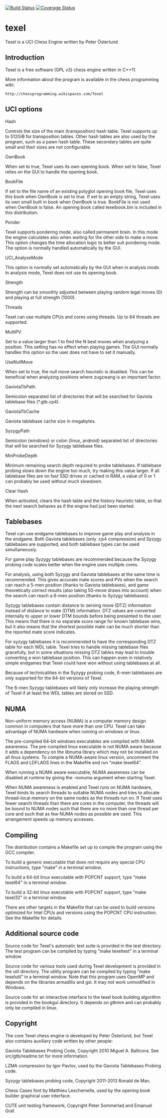 [![Build Status](https://travis-ci.org/B4dT0bi/texel.svg?branch=master)](https://travis-ci.org/B4dT0bi/texel) [![Coverage Status](https://coveralls.io/repos/github/B4dT0bi/texel/badge.svg?branch=master)](https://coveralls.io/github/B4dT0bi/texel?branch=master)
# texel
Texel is a UCI Chess Engine written by Peter Österlund


Introduction
------------

Texel is a free software (GPL v3) chess engine written in C++11.

More information about the program is available in the chess programming wiki:

    http://chessprogramming.wikispaces.com/Texel


UCI options
-----------

Hash

  Controls the size of the main (transposition) hash table. Texel supports up to
  512GiB for transposition tables. Other hash tables are also used by the
  program, such as a pawn hash table. These secondary tables are quite small and
  their sizes are not configurable.

OwnBook

  When set to true, Texel uses its own opening book. When set to false,
  Texel relies on the GUI to handle the opening book.

BookFile

  If set to the file name of an existing polyglot opening book file, Texel uses
  this book when OwnBook is set to true. If set to an empty string, Texel uses
  its own small built in book when OwnBook is true. BookFile is not used when
  OwnBook is false. An opening book called texelbook.bin is included in this
  distribution.

Ponder

  Texel supports pondering mode, also called permanent brain. In this mode the
  engine calculates also when waiting for the other side to make a move. This
  option changes the time allocation logic to better suit pondering mode. The
  option is normally handled automatically by the GUI.

UCI_AnalyseMode

  This option is normally set automatically by the GUI when in analysis mode.
  In analysis mode, Texel does not use its opening book.

Strength

  Strength can be smoothly adjusted between playing random legal moves (0) and
  playing at full strength (1000).

Threads

  Texel can use multiple CPUs and cores using threads. Up to 64 threads are
  supported.

MultiPV

  Set to a value larger than 1 to find the N best moves when analyzing a
  position. This setting has no effect when playing games. The GUI normally
  handles this option so the user does not have to set it manually.

UseNullMove

  When set to true, the null move search heuristic is disabled. This can be
  beneficial when analyzing positions where zugzwang is an important factor.

GaviotaTbPath

  Semicolon separated list of directories that will be searched for Gaviota
  tablebase files (*.gtb.cp4).

GaviotaTbCache

  Gaviota tablebase cache size in megabytes.

SyzygyPath

  Semicolon (windows) or colon (linux, android) separated list of directories
  that will be searched for Syzygy tablebase files.

MinProbeDepth

  Minimum remaining search depth required to probe tablebases. If tablebase
  probing slows down the engine too much, try making this value larger. If all
  tablebase files are on fast SSD drives or cached in RAM, a value of 0 or 1 can
  probably be used without much slowdown.

Clear Hash

  When activated, clears the hash table and the history heuristic table, so that
  the next search behaves as if the engine had just been started.


Tablebases
----------

Texel can use endgame tablebases to improve game play and analysis in the
endgame. Both Gaviota tablebases (only .cp4 compression) and Syzygy tablebases
are supported, and both tablebase types can be used simultaneously.

For game play Syzygy tablebases are recommended because the Syzygy probing code
scales better when the engine uses multiple cores.

For analysis, using both Syzygy and Gaviota tablebases at the same time is
recommended. This gives accurate mate scores and PVs when the search can reach a
5-men position (thanks to Gaviota tablebases), and game theoretically correct
results (also taking 50-move draws into account) when the search can reach a
6-men position (thanks to Syzygy tablebases).

Syzygy tablebases contain distance to zeroing move (DTZ) information instead of
distance to mate (DTM) information. DTZ values are converted internally to upper
or lower DTM bounds before being presented to the user. This means that there is
no separate score range for known tablebase wins, but it also means that the
shortest possible mate can be much shorter than the reported mate score
indicates.

For syzygy tablebases it is recommended to have the corresponding DTZ table for
each WDL table. Texel tries to handle missing tablebase files gracefully, but in
some situations missing DTZ tables may lead to trouble converting a won
tablebase position. This can happen even in relatively simple endgames that
Texel could have won without using tablebases at all.

Because of technicalities in the Syzygy probing code, 6-men tablebases are only
supported for the 64-bit versions of Texel.

The 6-men Syzygy tablebases will likely only increase the playing strength of
Texel if at least the WDL tables are stored on SSD.


NUMA
----

Non-uniform memory access (NUMA) is a computer memory design common in computers
that have more than one CPU. Texel can take advantage of NUMA hardware when
running on windows or linux.

The pre-compiled 64-bit windows executables are compiled with NUMA awareness.
The pre-compiled linux executable is not NUMA aware because it adds a dependency
on the libnuma library which may not be installed on all linux systems. To
compile a NUMA-aware linux version, uncomment the FLAGS and LDFLAGS lines in the
Makefile and run "make texel64".

When running a NUMA aware executable, NUMA awareness can be disabled at runtime
by giving the -nonuma argument when starting Texel.

When NUMA awareness is enabled and Texel runs on NUMA hardware, Texel binds its
search threads to suitable NUMA nodes and tries to allocate thread-local memory
on the same nodes as the threads run on. If Texel uses fewer search threads than
there are cores in the computer, the threads will be bound to NUMA nodes such
that there are no more than one thread per core and such that as few NUMA nodes
as possible are used. This arrangement speeds up memory accesses.


Compiling
---------

The distribution contains a Makefile set up to compile the program using the GCC
compiler.

To build a generic executable that does not require any special CPU
instructions, type "make" in a terminal window.

To build a 64-bit linux executable with POPCNT support, type "make texel64" in a
terminal window.

To build a 32-bit linux executable with POPCNT support, type "make texel32" in a
terminal window.

There are other targets in the Makefile that can be used to build versions
optimized for Intel CPUs and versions using the POPCNT CPU instruction. See the
Makefile for details.


Additional source code
----------------------

Source code for Texel's automatic test suite is provided in the test directory.
The test program can be compiled by typing "make texeltest" in a terminal
window.

Source code for various tools used during Texel development is provided in the
util directory. The utility program can be compiled by typing "make texelutil"
in a terminal window. Note that this program uses OpenMP and depends on the
libraries armadillo and gsl. It may not work unmodified in Windows.

Source code for an interactive interface to the texel book building algorithm is
provided in the bookgui directory. It depends on gtkmm and can probably only be
compiled in linux.


Copyright
---------

The core Texel chess engine is developed by Peter Österlund, but Texel also
contains auxiliary code written by other people:

Gaviota Tablebases Probing Code, Copyright 2010 Miguel A. Ballicora.
See src/gtb/readme.txt for more information.

LZMA compression by Igor Pavlov, used by the Gaviota Tablebases Probing code.

Syzygy tablebases probing code, Copyright 2011-2013 Ronald de Man.

Chess Cases font by Matthieu Leschemelle, used by the opening book builder
graphical user interface.

CUTE unit testing framework, Copyright Peter Sommerlad and Emanuel Graf.
